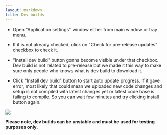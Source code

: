 ```yaml
---
layout: markdown
title: Dev builds
---
```


* Open "Application settings" window either from main window or tray menu.

* If it is not already checked, click on "Check for pre-release updates" checkbox to check it.

* "Install dev build" button gonna become visible under that checkbox. Dev build is not related to pre-release but we made it this way to make sure only people who knows what is dev build to download it.

* Click "Install dev build" button to start auto update progress. If it gave error, most likely that could mean we uploaded new code changes and setup is not compiled with latest changes yet or latest code base is failing to compile. So you can wait few minutes and try clicking install button again.

![](https://i.imgur.com/yBEIb8j.png)

**Please note, dev builds can be unstable and must be used for testing purposes only.**